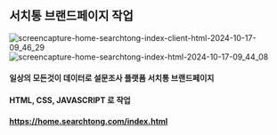 ## 서치통 브랜드페이지 작업
![screencapture-home-searchtong-index-client-html-2024-10-17-09_46_29](https://github.com/user-attachments/assets/21eb38ca-76f2-41ab-9fd7-d940ec5d91e5)
![screencapture-home-searchtong-index-html-2024-10-17-09_44_08](https://github.com/user-attachments/assets/0235d487-cdef-49df-96d6-28893b21d959)



#### 일상의 모든것이 데이터로 설문조사 플랫폼 서치통 브랜드페이지
#### HTML, CSS, JAVASCRIPT 로 작업

#### https://home.searchtong.com/index.html
